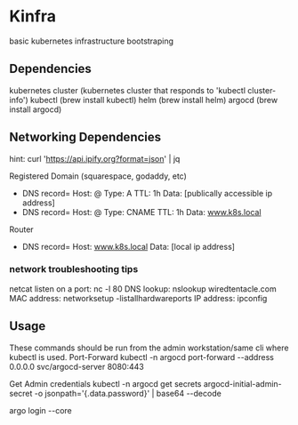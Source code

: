 # Kinfra

basic kubernetes infrastructure bootstraping

## Dependencies

kubernetes cluster  (kubernetes cluster that responds to 'kubectl cluster-info')
kubectl             (brew install kubectl)
helm                (brew install helm)
argocd              (brew install argocd)

## Networking Dependencies

hint: curl 'https://api.ipify.org?format=json' | jq

Registered Domain (squarespace, godaddy, etc)
- DNS record= Host: @ Type: A TTL: 1h Data: [publically accessible ip address]
- DNS record= Host: @ Type: CNAME TTL: 1h Data: www.k8s.local

Router
- DNS record= Host: www.k8s.local Data: [local ip address]

### network troubleshooting tips

netcat listen on a port: nc -l 80
DNS lookup: nslookup wiredtentacle.com
MAC address: networksetup -listallhardwareports
IP address: ipconfig

## Usage

These commands should be run from the admin workstation/same cli where kubectl is used.
Port-Forward
kubectl -n argocd port-forward --address 0.0.0.0 svc/argocd-server 8080:443

Get Admin credentials
kubectl -n argocd get secrets argocd-initial-admin-secret -o jsonpath='{.data.password}' | base64 --decode

argo login --core
